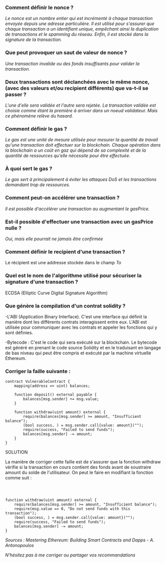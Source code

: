 

### Comment définir le nonce ?
*Le nonce est un nombre entier qui est incrémenté à chaque transaction envoyée depuis une adresse particulière. Il est utilisé pour s'assurer que chaque transaction a un identifiant unique, empêchant ainsi la duplication de transactions et le spamming du réseau. Enfin, il est stocké dans la signature de la transaction.*

### Que peut provoquer un saut de valeur de nonce ?
*Une transaction invalide ou des fonds insuffisants pour valider la transaction.*

### Deux transactions sont déclanchées avec le même nonce, (avec des valeurs et/ou recipient différents) que va-t-il se passer ?
*L'une d'elle sera validée et l'autre sera rejetée. La transaction validée est choisie comme étant la première à arriver dans un noeud validateur. Mais ce phénomène relève du hasard.*

### Comment définir le gas ?
*Le gas est une unité de mesure utilisée pour mesurer la quantité de travail qu'une transaction doit effectuer sur la blockchain. Chaque opération dans la blockchain a un coût en gaz qui dépend de sa complexité et de la quantité de ressources qu'elle nécessite pour être effectuée.*

### À quoi sert le gas ?
*Le gas sert à principalement à éviter les attaques DoS et les transactions demandant trop de ressources.*

### Comment peut-on accélérer une transaction ?
*Il est possible d'accélérer une transaction au augmentant le gasPrice.*

### Est-il possible d'effectuer une transaction avec un gasPrice nulle ?
*Oui, mais elle pourrait ne jamais être confirmée*

### Comment définir le recipient d'une transaction ?
Le récipient est une addresse stockée dans le champ *To*

### Quel est le nom de l'algorithme utilisé pour sécuriser la signature d'une transaction ?
ECDSA (Elliptic Curve Digital Signature Algorithm)

### Que génère la compilation d'un contrat solidity ?
-L'ABI (Application Binary Interface). C'est une interface qui définit la manière dont les différents contrats interagissent entre eux. L'ABI est utilisée pour communiquer avec les contrats et appeler les fonctions qui y sont définies.

-Bytecode : C'est le code qui sera exécuté sur la blockchain. Le bytecode est généré en prenant le code source Solidity et en le traduisant en langage de bas niveau qui peut être compris et exécuté par la machine virtuelle Ethereum.

### Corriger la faille suivante :

```
contract VulnerableContract {
    mapping(address => uint) balances;

    function deposit() external payable {
        balances[msg.sender] += msg.value;
    }

    function withdraw(uint amount) external {
        require(balances[msg.sender] >= amount, "Insufficient balance");
        (bool success, ) = msg.sender.call{value: amount}("");
        require(success, "Failed to send funds");
        balances[msg.sender] -= amount;
    }
}
```

SOLUTION

La manière de corriger cette faille est de s'assurer que la fonction withdraw vérifie si la transaction en cours contient des fonds avant de soustraire amount du solde de l'utilisateur. On peut le faire en modifiant la fonction comme suit :

```



function withdraw(uint amount) external {
    require(balances[msg.sender] >= amount, "Insufficient balance");
    require(msg.value == 0, "Do not send funds with this transaction");
    (bool success, ) = msg.sender.call{value: amount}("");
    require(success, "Failed to send funds");
    balances[msg.sender] -= amount;
}
```



*Sources : Mastering Ethereum: Building Smart Contracts and Dapps - A. Antonopoulos*

*N'hésitez pas à me corriger ou partager vos recommandations*
